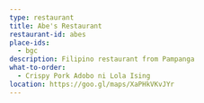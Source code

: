 ```yaml
---
type: restaurant
title: Abe's Restaurant
restaurant-id: abes 
place-ids:
  - bgc 
description: Filipino restaurant from Pampanga
what-to-order:
  - Crispy Pork Adobo ni Lola Ising 
location: https://goo.gl/maps/XaPHkVKvJYr
---
```

